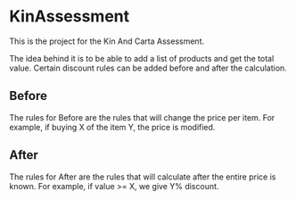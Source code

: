 # KinAssessment

This is the project for the Kin And Carta Assessment.

The idea behind it is to be able to add a list of products and get the total value.
Certain discount rules can be added before and after the calculation.

## Before
The rules for Before are the rules that will change the price per item.
For example, if buying X of the item Y, the price is modified.

## After
The rules for After are the rules that will calculate after the entire price is known.
For example, if value >= X, we give Y% discount.

